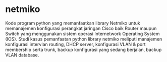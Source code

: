 # netmiko
Kode program python yang memanfaatkan library Netmiko untuk memanajemen konfigurasi perangkat jaringan Cisco baik Router maupun Switch yang menggunakan sistem operasi Internetwork Operating System (IOS). Studi kasus pemanfaatan python library netmiko meliputi manajemen konfigurasi intervlan routing, DHCP server, konfigurasi VLAN &amp; port membership serta trunk, backup konfigurasi yang sedang berjalan, backup VLAN database. 
